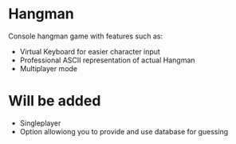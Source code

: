 # Hangman

Console hangman game with features such as:  
  - Virtual Keyboard for easier character input  
  - Professional ASCII representation of actual Hangman  
  - Multiplayer mode  
  
# Will be added  
  - Singleplayer
  - Option allowiong you to provide and use database for guessing


